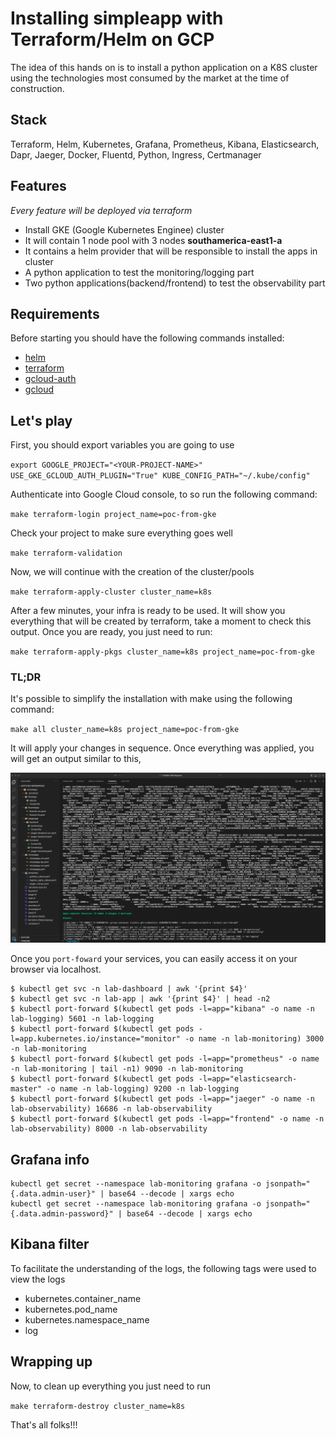 # Installing simpleapp with Terraform/Helm on GCP

The idea of ​​this hands on is to install a python application on a K8S cluster using the technologies most consumed by the market at the time of construction.

## Stack

Terraform, Helm, Kubernetes, Grafana, Prometheus, Kibana, Elasticsearch, Dapr, Jaeger, Docker, Fluentd, Python, Ingress, Certmanager

## Features
_Every feature will be deployed via terraform_

- Install GKE (Google Kubernetes Enginee) cluster 
- It will contain 1 node pool with 3 nodes **southamerica-east1-a**
- It contains a helm provider that will be responsible to install the apps in cluster
- A python application to test the monitoring/logging part
- Two python applications(backend/frontend) to test the observability part

## Requirements
Before starting you should have the following commands installed:

- [helm](https://helm.sh/docs/intro/install/#helm)
- [terraform](https://www.terraform.io/downloads)
- [gcloud-auth](https://cloud.google.com/blog/products/containers-kubernetes/kubectl-auth-changes-in-gke)
- [gcloud](https://cloud.google.com/sdk/docs/install)

## Let's play

First, you should export variables you are going to use

`export GOOGLE_PROJECT="<YOUR-PROJECT-NAME>" USE_GKE_GCLOUD_AUTH_PLUGIN="True" KUBE_CONFIG_PATH="~/.kube/config"`

Authenticate into Google Cloud console, to so run the following command:

`make terraform-login project_name=poc-from-gke`

Check your project to make sure everything goes well

`make terraform-validation`

Now, we will continue with the creation of the cluster/pools

`make terraform-apply-cluster cluster_name=k8s`

After a few minutes, your infra is ready to be used. It will show you everything that will be created by terraform,
take a moment to check this output. Once you are ready, you just need to run:

`make terraform-apply-pkgs cluster_name=k8s project_name=poc-from-gke`

### TL;DR

It's possible to simplify the installation with make using the following command:

`make all cluster_name=k8s project_name=poc-from-gke`

It will apply your changes in sequence.
Once everything was applied, you will get an output similar to this,

![](https://raw.githubusercontent.com/romuloslv/simpleapp/main/1mgs/img11.png)

Once you `port-foward` your services, you can easily access it on your browser via localhost.

```
$ kubectl get svc -n lab-dashboard | awk '{print $4}'
$ kubectl get svc -n lab-app | awk '{print $4}' | head -n2
$ kubectl port-forward $(kubectl get pods -l=app="kibana" -o name -n lab-logging) 5601 -n lab-logging
$ kubectl port-forward $(kubectl get pods -l=app.kubernetes.io/instance="monitor" -o name -n lab-monitoring) 3000 -n lab-monitoring
$ kubectl port-forward $(kubectl get pods -l=app="prometheus" -o name -n lab-monitoring | tail -n1) 9090 -n lab-monitoring
$ kubectl port-forward $(kubectl get pods -l=app="elasticsearch-master" -o name -n lab-logging) 9200 -n lab-logging
$ kubectl port-forward $(kubectl get pods -l=app="jaeger" -o name -n lab-observability) 16686 -n lab-observability
$ kubectl port-forward $(kubectl get pods -l=app="frontend" -o name -n lab-observability) 8000 -n lab-observability
```

## Grafana info

```
kubectl get secret --namespace lab-monitoring grafana -o jsonpath="{.data.admin-user}" | base64 --decode | xargs echo
kubectl get secret --namespace lab-monitoring grafana -o jsonpath="{.data.admin-password}" | base64 --decode | xargs echo
```

## Kibana filter

To facilitate the understanding of the logs, the following tags were used to view the logs

- kubernetes.container_name
- kubernetes.pod_name
- kubernetes.namespace_name
- log

## Wrapping up
Now, to clean up everything you just need to run

`make terraform-destroy cluster_name=k8s`

That's all folks!!!
